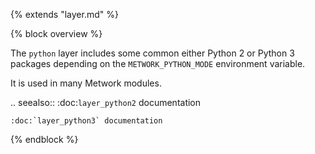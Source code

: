 {% extends "layer.md" %}

{% block overview %}

The `python` layer includes some common either Python 2 or Python 3 packages depending on the `METWORK_PYTHON_MODE` environment variable.

It is used in many Metwork modules.

.. seealso::
    :doc:`layer_python2` documentation
    
    :doc:`layer_python3` documentation

{% endblock %}
